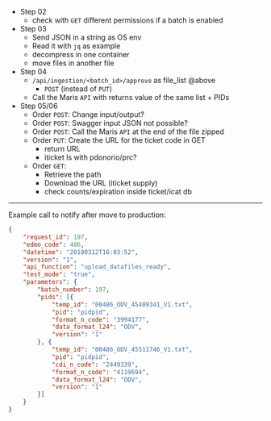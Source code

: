 
- Step 02
    * check with `GET` different permissions if a batch is enabled
- Step 03
    * Send JSON in a string as OS env
    * Read it with `jq` as example
    + decompress in one container
    + move files in another file
- Step 04
    + `/api/ingestion/<batch_id>/approve` as file_list @above
        + `POST`  (instead of `PUT`) 
    + Call the Maris `API` with returns value of the same list + PIDs
- Step 05/06
    * Order `POST`: Change input/output?
    + Order `POST`: Swagger input JSON not possible?
    + Order `POST`: Call the Maris `API` at the end of the file zipped
    * Order `PUT`: Create the URL for the ticket code in GET
        * return URL
        + iticket ls with pdonorio/prc?
    + Order `GET`: 
        * Retrieve the path
        + Download the URL (iticket supply)
        + check counts/expiration inside ticket/icat db

---

Example call to notify after move to production:

```json
{
    "request_id": 197,
    "edmo_code": 486,
    "datetime": "20180312T16:03:52",
    "version": "1",
    "api_function": "upload_datafiles_ready",
    "test_mode": "true",
    "parameters": {
        "batch_number": 197,
        "pids": [{
            "temp_id": "00486_ODV_45409341_V1.txt",
            "pid": "pidpid",
            "format_n_code": "3994177",
            "data_format_l24": "ODV",
            "version": "1"
        }, {
            "temp_id": "00486_ODV_45511746_V1.txt",
            "pid": "pidpid",
            "cdi_n_code": "2449339",
            "format_n_code": "4119694",
            "data_format_l24": "ODV",
            "version": "1"
        }]
    }
}
